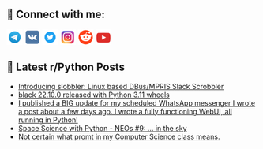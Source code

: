 ## 🔎 Connect with me:
[<img src="https://github.com/bullbesh/bullbesh/blob/main/images/Telegram.png" width="32" height="32" />](https://t.me/bullbesh)
[<img src="https://github.com/bullbesh/bullbesh/blob/main/images/VK.png" width="32" height="32" />](https://vk.com/bullbesh)
[<img src="https://github.com/bullbesh/bullbesh/blob/main/images/Twitter.png" width="32" height="32" />](https://twitter.com/bullbesh1)
[<img src="https://github.com/bullbesh/bullbesh/blob/main/images/Instagram.png" width="32" height="32" />](https://www.instagram.com/bullbesh)
[<img src="https://github.com/bullbesh/bullbesh/blob/main/images/Reddit.png" width="32" height="32" />](https://www.reddit.com/user/bullbesh)
[<img src="https://github.com/bullbesh/bullbesh/blob/main/images/YouTube.png" width="32" height="32" />](https://www.youtube.com/channel/UCtfjRs6uzgq5mfm8S06WTcg)

## 📕 Latest r/Python Posts
<!-- BLOG-POST-LIST:START -->
- [Introducing slobbler: Linux based DBus/MPRIS Slack Scrobbler](https://www.reddit.com/r/Python/comments/xzxp8m/introducing_slobbler_linux_based_dbusmpris_slack/)
- [black 22.10.0 released with Python 3.11 wheels](https://www.reddit.com/r/Python/comments/xzx6ae/black_22100_released_with_python_311_wheels/)
- [I published a BIG update for my scheduled WhatsApp messenger I wrote a post about a few days ago. I wrote a fully functioning WebUI, all running in Python!](https://www.reddit.com/r/Python/comments/xzx4k7/i_published_a_big_update_for_my_scheduled/)
- [Space Science with Python - NEOs #9: ... in the sky](https://www.reddit.com/r/Python/comments/xzw1xx/space_science_with_python_neos_9_in_the_sky/)
- [Not certain what promt in my Computer Science class means.](https://www.reddit.com/r/Python/comments/xzvnsj/not_certain_what_promt_in_my_computer_science/)
<!-- BLOG-POST-LIST:END -->
